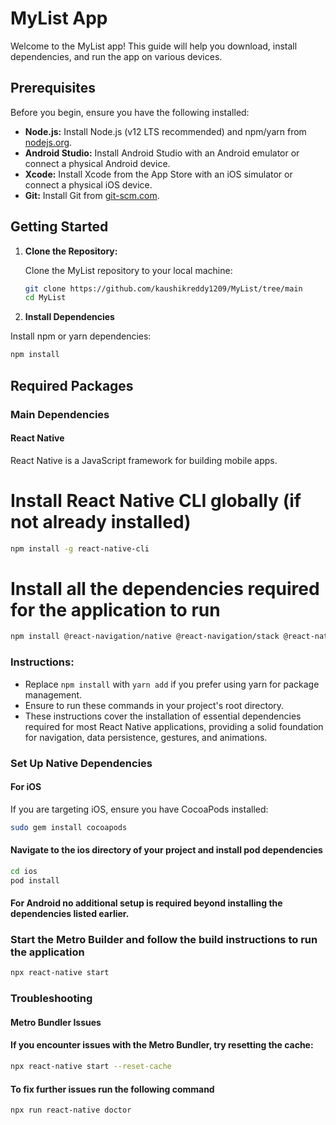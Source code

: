 # MyList App

Welcome to the MyList app! This guide will help you download, install dependencies, and run the app on various devices.

## Prerequisites

Before you begin, ensure you have the following installed:

- **Node.js:** Install Node.js (v12 LTS recommended) and npm/yarn from [nodejs.org](https://nodejs.org/).
- **Android Studio:** Install Android Studio with an Android emulator or connect a physical Android device.
- **Xcode:** Install Xcode from the App Store with an iOS simulator or connect a physical iOS device.
- **Git:** Install Git from [git-scm.com](https://git-scm.com/).

## Getting Started

1. **Clone the Repository:**

   Clone the MyList repository to your local machine:

   ```bash
   git clone https://github.com/kaushikreddy1209/MyList/tree/main
   cd MyList

2. **Install Dependencies**

Install npm or yarn dependencies:

```bash
npm install
```

## Required Packages

### Main Dependencies

#### React Native

React Native is a JavaScript framework for building mobile apps.

# Install React Native CLI globally (if not already installed)
```bash
npm install -g react-native-cli
```
# Install all the dependencies required for the application to run

```bash
npm install @react-navigation/native @react-navigation/stack @react-native-async-storage/async-storage react-native-gesture-handler react-native-reanimated
```
### Instructions:

- Replace `npm install` with `yarn add` if you prefer using yarn for package management.
- Ensure to run these commands in your project's root directory.
- These instructions cover the installation of essential dependencies required for most React Native applications, providing a solid foundation for navigation, data persistence, gestures, and animations.

### Set Up Native Dependencies

#### For iOS

If you are targeting iOS, ensure you have CocoaPods installed:

```bash
sudo gem install cocoapods
```
#### Navigate to the ios directory of your project and install pod dependencies

```bash
cd ios
pod install
```
#### For Android no additional setup is required beyond installing the dependencies listed earlier.

### Start the Metro Builder and follow the build instructions to run the application

```bash
npx react-native start
```

### Troubleshooting
#### Metro Bundler Issues
#### If you encounter issues with the Metro Bundler, try resetting the cache:

```bash
npx react-native start --reset-cache
```

#### To fix further issues run the following command

```bash
npx run react-native doctor
```



